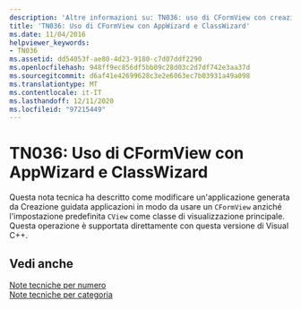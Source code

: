```yaml
---
description: 'Altre informazioni su: TN036: uso di CFormView con creazione guidata applicazioni e ClassWizard'
title: 'TN036: Uso di CFormView con AppWizard e ClassWizard'
ms.date: 11/04/2016
helpviewer_keywords:
- TN036
ms.assetid: dd54053f-ae80-4d23-9180-c7d07ddf2290
ms.openlocfilehash: 948ff9ec856df5bb09c28d03c2d7df742e3aa37d
ms.sourcegitcommit: d6af41e42699628c3e2e6063ec7b03931a49a098
ms.translationtype: MT
ms.contentlocale: it-IT
ms.lasthandoff: 12/11/2020
ms.locfileid: "97215449"
---
```

# <a name="tn036-using-cformview-with-appwizard-and-classwizard"></a>TN036: Uso di CFormView con AppWizard e ClassWizard

Questa nota tecnica ha descritto come modificare un'applicazione generata da Creazione guidata applicazioni in modo da usare un `CFormView` anziché l'impostazione predefinita `CView` come classe di visualizzazione principale. Questa operazione è supportata direttamente con questa versione di Visual C++.

## <a name="see-also"></a>Vedi anche

[Note tecniche per numero](../mfc/technical-notes-by-number.md)<br/>
[Note tecniche per categoria](../mfc/technical-notes-by-category.md)
